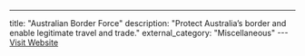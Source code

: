 ---
title: "Australian Border Force"
description: "Protect Australia’s border and enable legitimate travel and trade."
external_category: "Miscellaneous"
---[Visit Website](https://www.abf.gov.au/)

